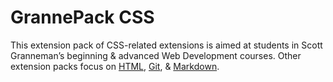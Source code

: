# GrannePack CSS

This extension pack of CSS-related extensions is aimed at students in Scott Granneman’s beginning & advanced Web Development courses. Other extension packs focus on [HTML](https://marketplace.visualstudio.com/items?itemName=granneman.grannepack-html), [Git](https://marketplace.visualstudio.com/items?itemName=granneman.grannepack-git), & [Markdown](https://marketplace.visualstudio.com/items?itemName=granneman.grannepack-markdown).
